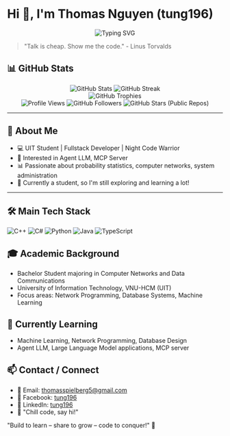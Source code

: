# Hi 👋, I'm Thomas Nguyen (tung196)

<div align="center">
  <img src="https://readme-typing-svg.demolab.com/?lines=Welcome+to+my+GitHub!;Fullstack+Developer;Algorithm+Enthusiast;AI+Enjoyer;Let's+build+something+awesome!&center=true&width=500&height=40" alt="Typing SVG" />
</div>

> "Talk is cheap. Show me the code." - Linus Torvalds

## 📊 GitHub Stats

<div align="center">
  <img src="https://github-readme-stats.vercel.app/api?username=thomasNguyen-196&show_icons=true&theme=radical" alt="GitHub Stats" />
  <img src="https://github-readme-streak-stats.herokuapp.com?user=thomasNguyen-196&theme=radical" alt="GitHub Streak" />
</div>

<div align="center">
  <img src="https://github-profile-trophy.vercel.app/?username=thomasNguyen-196&theme=darkhub&margin-w=10" alt="GitHub Trophies" />
</div>

<div align="center">
  <img src="https://komarev.com/ghpvc/?username=thomasNguyen-196&color=blue" alt="Profile Views" />
  <img src="https://img.shields.io/github/followers/thomasNguyen-196?style=social" alt="GitHub Followers" />
  <img src="https://img.shields.io/github/stars/thomasNguyen-196?style=social" alt="GitHub Stars (Public Repos)" />
</div>

---

## 🚀 About Me

- 💻 UIT Student | Fullstack Developer | Night Code Warrior
- 🤖 Interested in Agent LLM, MCP Server
- 📊 Passionate about probability statistics, computer networks, system administration
- 🌱 Currently a student, so I'm still exploring and learning a lot!

---

## 🛠️ Main Tech Stack

![C++](https://img.shields.io/badge/-C++-00599C?logo=c%2b%2b&logoColor=white)
![C#](https://img.shields.io/badge/-C%23-239120?logo=c-sharp&logoColor=white)
![Python](https://img.shields.io/badge/-Python-3776AB?logo=python&logoColor=white)
![Java](https://img.shields.io/badge/-Java-b07219?logo=java&logoColor=white)
![TypeScript](https://img.shields.io/badge/-TypeScript-3178C6?logo=typescript&logoColor=white)

## 🎓 Academic Background

- Bachelor Student majoring in Computer Networks and Data Communications
- University of Information Technology, VNU-HCM (UIT)
- Focus areas: Network Programming, Database Systems, Machine Learning

## 🌱 Currently Learning

- Machine Learning, Network Programming, Database Design
- Agent LLM, Large Language Model applications, MCP server

## 📫 Contact / Connect

- 📧 Email: [thomasspielberg5@gmail.com](mailto:thomasspielberg5@gmail.com)
- 📘 Facebook: [tung196](https://www.facebook.com/tung196/)
- 💼 LinkedIn: [tung196](https://www.linkedin.com/in/tung196/)
- 💬 "Chill code, say hi!"

"Build to learn – share to grow – code to conquer!" 🚀
